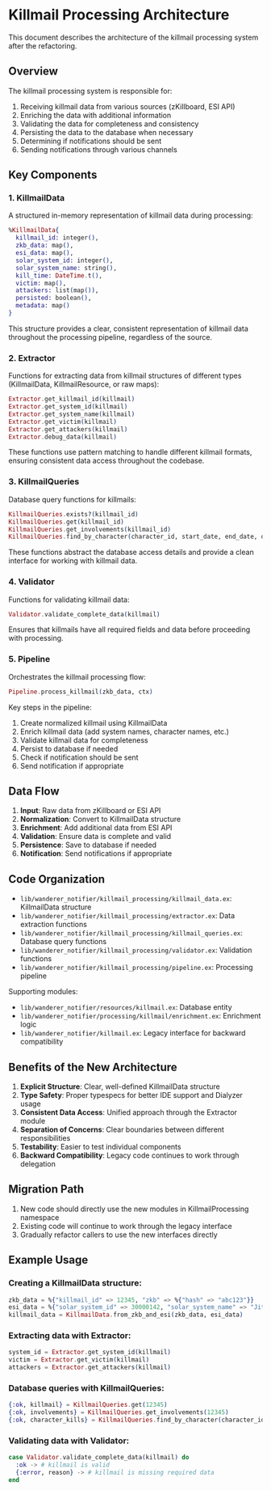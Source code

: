 # Killmail Processing Architecture

This document describes the architecture of the killmail processing system after the refactoring.

## Overview

The killmail processing system is responsible for:

1. Receiving killmail data from various sources (zKillboard, ESI API)
2. Enriching the data with additional information
3. Validating the data for completeness and consistency
4. Persisting the data to the database when necessary
5. Determining if notifications should be sent
6. Sending notifications through various channels

## Key Components

### 1. KillmailData

A structured in-memory representation of killmail data during processing:

```elixir
%KillmailData{
  killmail_id: integer(),
  zkb_data: map(),
  esi_data: map(),
  solar_system_id: integer(),
  solar_system_name: string(),
  kill_time: DateTime.t(),
  victim: map(),
  attackers: list(map()),
  persisted: boolean(),
  metadata: map()
}
```

This structure provides a clear, consistent representation of killmail data throughout the processing pipeline, regardless of the source.

### 2. Extractor

Functions for extracting data from killmail structures of different types (KillmailData, KillmailResource, or raw maps):

```elixir
Extractor.get_killmail_id(killmail)
Extractor.get_system_id(killmail)
Extractor.get_system_name(killmail)
Extractor.get_victim(killmail)
Extractor.get_attackers(killmail)
Extractor.debug_data(killmail)
```

These functions use pattern matching to handle different killmail formats, ensuring consistent data access throughout the codebase.

### 3. KillmailQueries

Database query functions for killmails:

```elixir
KillmailQueries.exists?(killmail_id)
KillmailQueries.get(killmail_id)
KillmailQueries.get_involvements(killmail_id)
KillmailQueries.find_by_character(character_id, start_date, end_date, opts)
```

These functions abstract the database access details and provide a clean interface for working with killmail data.

### 4. Validator

Functions for validating killmail data:

```elixir
Validator.validate_complete_data(killmail)
```

Ensures that killmails have all required fields and data before proceeding with processing.

### 5. Pipeline

Orchestrates the killmail processing flow:

```elixir
Pipeline.process_killmail(zkb_data, ctx)
```

Key steps in the pipeline:

1. Create normalized killmail using KillmailData
2. Enrich killmail data (add system names, character names, etc.)
3. Validate killmail data for completeness
4. Persist to database if needed
5. Check if notification should be sent
6. Send notification if appropriate

## Data Flow

1. **Input**: Raw data from zKillboard or ESI API
2. **Normalization**: Convert to KillmailData structure
3. **Enrichment**: Add additional data from ESI API
4. **Validation**: Ensure data is complete and valid
5. **Persistence**: Save to database if needed
6. **Notification**: Send notifications if appropriate

## Code Organization

- `lib/wanderer_notifier/killmail_processing/killmail_data.ex`: KillmailData structure
- `lib/wanderer_notifier/killmail_processing/extractor.ex`: Data extraction functions
- `lib/wanderer_notifier/killmail_processing/killmail_queries.ex`: Database query functions
- `lib/wanderer_notifier/killmail_processing/validator.ex`: Validation functions
- `lib/wanderer_notifier/killmail_processing/pipeline.ex`: Processing pipeline

Supporting modules:

- `lib/wanderer_notifier/resources/killmail.ex`: Database entity
- `lib/wanderer_notifier/processing/killmail/enrichment.ex`: Enrichment logic
- `lib/wanderer_notifier/killmail.ex`: Legacy interface for backward compatibility

## Benefits of the New Architecture

1. **Explicit Structure**: Clear, well-defined KillmailData structure
2. **Type Safety**: Proper typespecs for better IDE support and Dialyzer usage
3. **Consistent Data Access**: Unified approach through the Extractor module
4. **Separation of Concerns**: Clear boundaries between different responsibilities
5. **Testability**: Easier to test individual components
6. **Backward Compatibility**: Legacy code continues to work through delegation

## Migration Path

1. New code should directly use the new modules in KillmailProcessing namespace
2. Existing code will continue to work through the legacy interface
3. Gradually refactor callers to use the new interfaces directly

## Example Usage

### Creating a KillmailData structure:

```elixir
zkb_data = %{"killmail_id" => 12345, "zkb" => %{"hash" => "abc123"}}
esi_data = %{"solar_system_id" => 30000142, "solar_system_name" => "Jita"}
killmail_data = KillmailData.from_zkb_and_esi(zkb_data, esi_data)
```

### Extracting data with Extractor:

```elixir
system_id = Extractor.get_system_id(killmail)
victim = Extractor.get_victim(killmail)
attackers = Extractor.get_attackers(killmail)
```

### Database queries with KillmailQueries:

```elixir
{:ok, killmail} = KillmailQueries.get(12345)
{:ok, involvements} = KillmailQueries.get_involvements(12345)
{:ok, character_kills} = KillmailQueries.find_by_character(character_id, start_date, end_date)
```

### Validating data with Validator:

```elixir
case Validator.validate_complete_data(killmail) do
  :ok -> # killmail is valid
  {:error, reason} -> # killmail is missing required data
end
```
